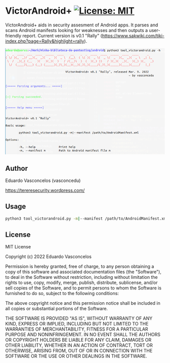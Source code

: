 # VictorAndroid+ [![License: MIT](https://img.shields.io/badge/License-MIT-yellow.svg)](https://opensource.org/licenses/MIT)

VictorAndroid+ aids in security assesment of Android apps. It parses and scans Android manifests looking for weaknesses and then outputs a user-friendly report. Current version is v0.1 "Rally" (https://www.sakwiki.com/tiki-index.php?page=Rally&highlight=rally).

![](victorandroid.png)

## Author

Eduardo Vasconcelos (vasconcedu)

https://tereresecurity.wordpress.com/

## Usage

```bash
python3 tool_victorandroid.py -m|--manifest /path/to/AndroidManifest.xml
```

## License

MIT License

Copyright (c) 2022 Eduardo Vasconcelos

Permission is hereby granted, free of charge, to any person obtaining a copy
of this software and associated documentation files (the "Software"), to deal
in the Software without restriction, including without limitation the rights
to use, copy, modify, merge, publish, distribute, sublicense, and/or sell
copies of the Software, and to permit persons to whom the Software is
furnished to do so, subject to the following conditions:

The above copyright notice and this permission notice shall be included in all
copies or substantial portions of the Software.

THE SOFTWARE IS PROVIDED "AS IS", WITHOUT WARRANTY OF ANY KIND, EXPRESS OR
IMPLIED, INCLUDING BUT NOT LIMITED TO THE WARRANTIES OF MERCHANTABILITY,
FITNESS FOR A PARTICULAR PURPOSE AND NONINFRINGEMENT. IN NO EVENT SHALL THE
AUTHORS OR COPYRIGHT HOLDERS BE LIABLE FOR ANY CLAIM, DAMAGES OR OTHER
LIABILITY, WHETHER IN AN ACTION OF CONTRACT, TORT OR OTHERWISE, ARISING FROM,
OUT OF OR IN CONNECTION WITH THE SOFTWARE OR THE USE OR OTHER DEALINGS IN THE
SOFTWARE.
